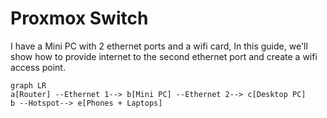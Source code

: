 # Proxmox Switch

I have a Mini PC with 2 ethernet ports and a wifi card, In this guide, we'll show how to provide internet to the second ethernet port and create a wifi access point.


```mermaid
graph LR
a[Router] --Ethernet 1--> b[Mini PC] --Ethernet 2--> c[Desktop PC]
b --Hotspot--> e[Phones + Laptops]
```
